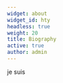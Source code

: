 ```yaml
---
widget: about
widget_id: hty
headless: true
weight: 20
title: Biography
active: true
author: admin
---
```

je suis